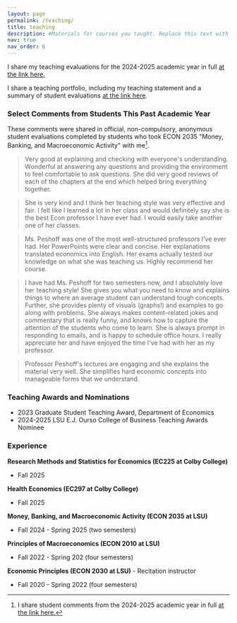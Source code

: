 ```yaml
---
layout: page
permalink: /teaching/
title: teaching
description: #Materials for courses you taught. Replace this text with your description.
nav: true
nav_order: 6
---
```

I share my teaching evaluations for the 2024-2025 academic year in full [at the link here.](https://peshoff.github.io/assets/pdf/Peshoff_2024_2025_teaching_evaluations.pdf)

I share a teaching portfolio, including my teaching statement and a summary of student evaluations [at the link here](https://peshoff.github.io/assets/pdf/Teaching_Portfolio.pdf).


### Select Comments from Students This Past Academic Year
These comments were shared in official, non-compulsory, anonymous student evaluations completed by students who took ECON 2035 "Money, Banking, and Macroeconomic Activity" with me[^1].

> Very good at explaining and checking with everyone's understanding. Wonderful at answering any questions and providing the
environment to feel comfortable to ask questions. She did very good reviews of each of the chapters at the end which helped bring
everything together.

> She is very kind and I think her teaching style was very effective and fair. I felt like I learned a lot in her class and would definitely say she is the best Econ professor I have ever had. I would easily take another one of her classes.

> Ms. Peshoff was one of the most well-structured professors I’ve ever had. Her PowerPoints were clear and concise. Her explanations translated economics into English. Her exams actually tested our knowledge on what she was teaching us. Highly recommend her course.

> I have had Ms. Peshoff for two semesters now, and I absolutely love her teaching style! She gives you what you need to know and explains things to where an average student can understand tough concepts. Further, she provides plenty of visuals (graphs!) and examples to go along with problems. She always makes content–related jokes and commentary that is really funny, and knows how to capture the attention of the students who come to learn. She is always prompt in responding to emails, and is happy to schedule office hours. I really appreciate her and have enjoyed the time I've had with her as my professor.

> Professor Peshoff's lectures are engaging and she explains the material very well. She simplifies hard economic concepts into manageable forms that we understand.


### Teaching Awards and Nominations
* 2023 Graduate Student Teaching Award, Department of Economics
* 2024-2025 LSU E.J. Ourso College of Business Teaching Awards Nominee

### Experience
**Research Methods and Statistics for Economics (EC225 at Colby College)**
* Fall 2025

**Health Economics (EC297 at Colby College)**
* Fall 2025

**Money, Banking, and Macroeconomic Activity (ECON 2035 at LSU)**
 * Fall 2024 - Spring 2025 (two semesters)

**Principles of Macroeconomics (ECON 2010 at LSU)**
* Fall 2022 - Spring 202 (four semesters)

**Economic Principles (ECON 2030 at LSU)** - Recitation instructor
* Fall 2020 - Spring 2022 (four semesters)

[^1]: I share student comments from the 2024-2025 academic year in full [at the link here.](https://peshoff.github.io/assets/pdf/Peshoff_2024_2025_teaching_evaluations.pdf)